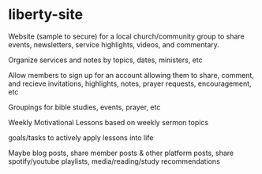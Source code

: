 # liberty-site
Website (sample to secure) for a local church/community group to share events, newsletters, service highlights, videos, and commentary.

<p>Organize services and notes by topics, dates, ministers, etc</p>
<p>Allow members to sign up for an account allowing them to share, comment, and recieve invitations, highlights, notes, prayer requests, encouragement, etc</p>

<p>Groupings for bible studies, events, prayer, etc</p>

<p>Weekly Motivational Lessons based on weekly sermon topics</p>
<p>goals/tasks to actively apply lessons into life</p>
<p>Maybe blog posts, share member posts & other platform posts, share spotify/youtube playlists, media/reading/study recommendations</p>
